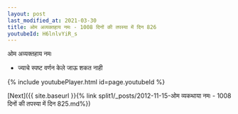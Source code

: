 ```yaml
---
layout: post
last_modified_at: 2021-03-30
title: ओम अव्यक्तहाय नमः - 1008 दिनों की तपस्या में दिन 826
youtubeId: H6lnlvYiR_s
---
```

 
 
 ओम अव्यक्तहाय नमः  
 
 -  ज्याचे स्पष्ट वर्णन केले जाऊ शकत नाही 
 
  
 
  
 
 
 
 
 
 


{% include youtubePlayer.html id=page.youtubeId %}
 
[Next]({{ site.baseurl }}{% link  split1/_posts/2012-11-15-ओम व्यकथाया नमः - 1008 दिनों की तपस्या में दिन 825.md%})
 
